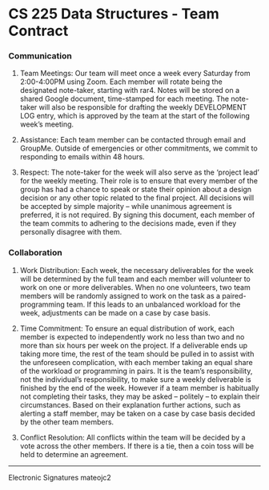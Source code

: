 # CS 225 Data Structures - Team Contract

### Communication

1. Team Meetings: Our team will meet once a week every Saturday from 2:00-4:00PM using Zoom. Each member will rotate being the designated note-taker, starting with rar4. Notes will be stored on a shared Google document, time-stamped for each meeting. The note-taker will also be responsible for drafting the weekly DEVELOPMENT LOG entry, which is approved by the team at the start of the following week’s meeting.

2. Assistance: Each team member can be contacted through email and GroupMe. Outside
of emergencies or other commitments, we commit to responding to emails within 48 hours.

3. Respect: The note-taker for the week will also serve as the ‘project lead’ for the weekly meeting. Their role is to ensure that every member of the group has had a chance to speak or state their opinion about a design decision or any other topic related to the final project. All decisions will be accepted by simple majority – while unanimous agreement is preferred, it is not required. By signing this document, each member of the team commits to adhering to the decisions made, even if they personally disagree with them.

### Collaboration

1. Work Distribution: Each week, the necessary deliverables for the week will be determined by the full team and each member will volunteer to work on one or more deliverables. When no one volunteers, two team members will be randomly assigned to work on the task as a paired-programming team. If this leads to an unbalanced workload for the week, adjustments can be made on a case by case basis.

2. Time Commitment: To ensure an equal distribution of work, each member is expected to
independently work no less than two and no more than six hours per week on the project.
If a deliverable ends up taking more time, the rest of the team should be pulled in to assist with the unforeseen complication, with each member taking an equal share of the workload or programming in pairs. It is the team’s responsibility, not the individual’s responsibility, to make sure a weekly deliverable is finished by the end of the week.
However if a team member is habitually not completing their tasks, they may be asked –
politely – to explain their circumstances. Based on their explanation further actions, such as alerting a staff member, may be taken on a case by case basis decided by the other team members.

3. Conflict Resolution: All conflicts within the team will be decided by a vote across the other members. If there is a tie, then a coin toss will be held to determine an agreement.

---

Electronic Signatures
mateojc2